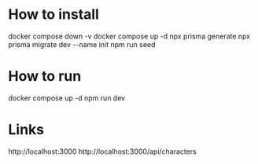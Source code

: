 # How to install
docker compose down -v
docker compose up -d
npx prisma generate
npx prisma migrate dev --name init
npm run seed

# How to run
docker compose up -d
npm run dev

# Links
http://localhost:3000
http://localhost:3000/api/characters